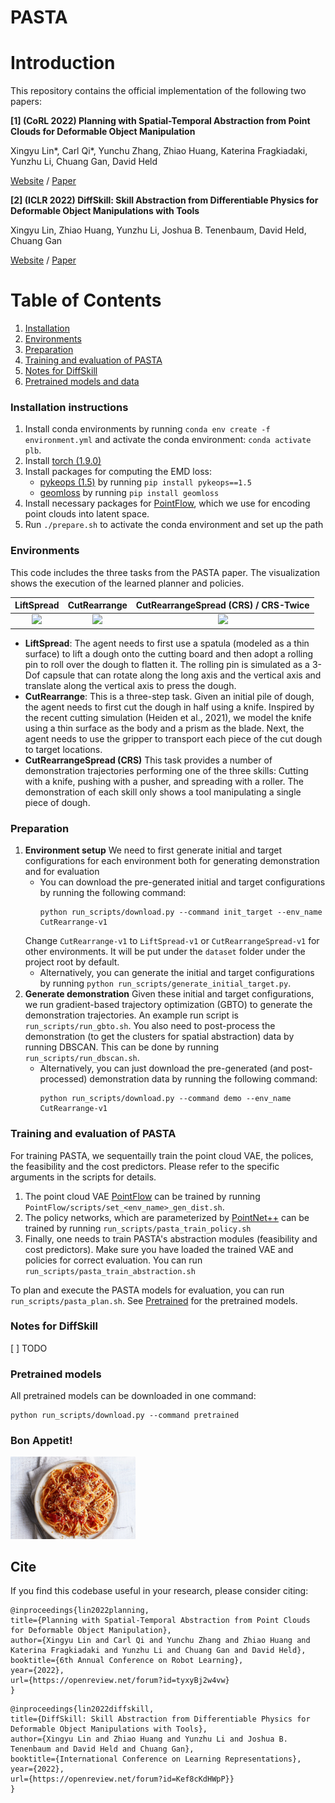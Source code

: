# PASTA

# Introduction

This repository contains the official implementation of the following two papers:

**[1] (CoRL 2022) Planning with Spatial-Temporal Abstraction from Point Clouds for Deformable Object Manipulation**

Xingyu Lin*, Carl Qi*, Yunchu Zhang, Zhiao Huang, Katerina Fragkiadaki, Yunzhu Li, Chuang Gan, David Held

[Website](https://sites.google.com/view/pasta-plan) /  [Paper](https://arxiv.org/abs/2210.15751)

**[2] (ICLR 2022) DiffSkill: Skill Abstraction from Differentiable Physics for Deformable Object Manipulations with
Tools**

Xingyu Lin, Zhiao Huang, Yunzhu Li, Joshua B. Tenenbaum, David Held, Chuang Gan

[Website](https://xingyu-lin.github.io/diffskill/) /  [Paper](https://openreview.net/pdf?id=Kef8cKdHWpP)

# Table of Contents

1. [Installation](#installation-instructions)
2. [Environments](#environments)
3. [Preparation](#preparation)
4. [Training and evaluation of PASTA](#training-and-evaluation-of-pasta)
5. [Notes for DiffSkill](#notes-for-diffskill)
6. [Pretrained models and data](#pretrained-models)

### Installation instructions

1. Install conda environments by running `conda env create -f environment.yml` and activate the conda
   environment: `conda activate plb`.
2. Install [torch (1.9.0)](https://pytorch.org/get-started/previous-versions/)
3. Install packages for computing the EMD loss:
    * [pykeops (1.5)](https://www.kernel-operations.io/keops/python/installation.html) by
      running `pip install pykeops==1.5`
    * [geomloss](https://www.kernel-operations.io/geomloss/api/install.html) by running `pip install geomloss`
4. Install necessary packages for [PointFlow](https://github.com/stevenygd/PointFlow), which we use for encoding point
   clouds into latent space.
5. Run `./prepare.sh` to activate the conda environment and set up the path

### Environments

This code includes the three tasks from the PASTA paper. The visualization shows the execution of the learned planner
and policies.

|                      LiftSpread                       |                      CutRearrange                       |             CutRearrangeSpread (CRS) / CRS-Twice              |
|:-----------------------------------------------------:|:-------------------------------------------------------:|:-------------------------------------------------------------:|
| <img src="media/LiftSpread-v1_PASTA.gif" width="200"> | <img src="media/CutRearrange-v1_PASTA.gif" width="200"> | <img src="media/CutRearrangeSpread-v1_PASTA.gif" width="200"> |

* **LiftSpread**: The agent needs to first use a spatula (modeled as a thin surface) to lift a dough onto the cutting
  board and then adopt a rolling pin to roll over the dough to flatten it. The rolling pin is simulated as a 3-Dof
  capsule that can rotate along the long axis and the vertical axis and translate along the vertical axis to press the
  dough.
* **CutRearrange**:  This is a three-step task. Given an initial pile of dough, the agent needs to first cut the dough
  in half using a knife. Inspired by the recent cutting simulation (Heiden et al., 2021), we model the knife using a
  thin surface as the body and a prism as the blade. Next, the agent needs to use the gripper to transport each piece of
  the cut dough to target locations.
* **CutRearrangeSpread (CRS)** This task provides a number of demonstration trajectories performing one of the three
  skills: Cutting with a knife, pushing with a pusher, and spreading with a roller. The demonstration of each skill only
  shows a tool manipulating a single piece of dough.

### Preparation

1. **Environment setup** We need to first generate initial and target configurations for each environment both for
   generating demonstration and for evaluation
    * You can download the pre-generated initial and target configurations by running the following command:
       ``` 
       python run_scripts/download.py --command init_target --env_name CutRearrange-v1
       ```
   Change `CutRearrange-v1` to `LiftSpread-v1` or `CutRearrangeSpread-v1` for other environments. It will be put under
   the `dataset` folder under the project root by default.
    * Alternatively, you can generate the initial and target configurations by
      running `python run_scripts/generate_initial_target.py`.
2. **Generate demonstration** Given these initial and target configurations, we run gradient-based trajectory optimization (GBTO) to generate the demonstration trajectories. An example run script is `run_scripts/run_gbto.sh`.
   You also need to post-process the demonstration (to get the clusters for spatial abstraction) data by running DBSCAN. This can be done by
   running `run_scripts/run_dbscan.sh`.
    * Alternatively, you can just download the pre-generated (and post-processed) demonstration data by running the following command:
      ```
      python run_scripts/download.py --command demo --env_name CutRearrange-v1
      ```

### Training and evaluation of PASTA

For training PASTA, we sequentailly train the point cloud VAE, the polices, the feasibility and the cost predictors.
Please refer to the specific arguments in the scripts for details.

1. The point cloud VAE [PointFlow](https://github.com/stevenygd/PointFlow) can be trained by
   running `PointFlow/scripts/set_<env_name>_gen_dist.sh`.
2. The policy networks, which are parameterized by [PointNet++](https://github.com/pyg-team/pytorch_geometric) can be
   trained by running `run_scripts/pasta_train_policy.sh`
3. Finally, one needs to train PASTA's abstraction modules (feasibility and cost predictors). Make sure you have loaded
   the trained VAE and policies for correct evaluation. You can run `run_scripts/pasta_train_abstraction.sh`

To plan and execute the PASTA models for evaluation, you can run `run_scripts/pasta_plan.sh`.
See [Pretrained](#pretrained-models) for the pretrained models.

### Notes for DiffSkill

[ ] TODO

### Pretrained models
All pretrained models can be downloaded in one command:
```
python run_scripts/download.py --command pretrained
```

### Bon Appetit!

<img src="media/pasta.jpeg" width="200">

## Cite

If you find this codebase useful in your research, please consider citing:

```
@inproceedings{lin2022planning,
title={Planning with Spatial-Temporal Abstraction from Point Clouds for Deformable Object Manipulation},
author={Xingyu Lin and Carl Qi and Yunchu Zhang and Zhiao Huang and Katerina Fragkiadaki and Yunzhu Li and Chuang Gan and David Held},
booktitle={6th Annual Conference on Robot Learning},
year={2022},
url={https://openreview.net/forum?id=tyxyBj2w4vw}
}
```

```
@inproceedings{lin2022diffskill,
title={DiffSkill: Skill Abstraction from Differentiable Physics for Deformable Object Manipulations with Tools},
author={Xingyu Lin and Zhiao Huang and Yunzhu Li and Joshua B. Tenenbaum and David Held and Chuang Gan},
booktitle={International Conference on Learning Representations},
year={2022},
url={https://openreview.net/forum?id=Kef8cKdHWpP}}
}
```
